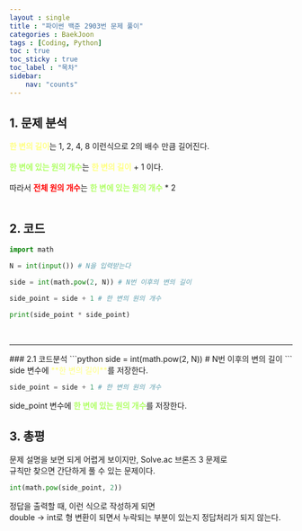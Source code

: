 ```yaml
---
layout : single
title : "파이썬 백준 2903번 문제 풀이"
categories : BaekJoon
tags : [Coding, Python]
toc : true
toc_sticky : true 
toc_label : "목차"
sidebar:
    nav: "counts"
---
```


## 1. 문제 분석
<span style="color:#FFFF80">**한 변의 길이**</span>는 1, 2, 4, 8 이런식으로 2의 배수 만큼 길어진다.<br><br>
<span style="color:#B0ff66">**한 변에 있는 원의 개수**</span>는 <span style="color:#FFFF80">**한 변의 길이**</span> + 1 이다.<br><br>
따라서 <span style="color:red">**전체 원의 개수**</span>는  <span style="color:#B0ff66">**한 변에 있는 원의 개수**</span> * 2<br><br>

## 2. 코드
```python
import math

N = int(input()) # N을 입력받는다

side = int(math.pow(2, N)) # N번 이후의 변의 길이

side_point = side + 1 # 한 변의 원의 개수

print(side_point * side_point)
```
<br>
<hr>
### 2.1 코드분석
```python
side = int(math.pow(2, N)) # N번 이후의 변의 길이
```
side 변수에 <span style="color:#FFFF80">**한 변의 길이**</span>를 저장한다.

```python
side_point = side + 1 # 한 변의 원의 개수
```
side_point 변수에 <span style="color:#B0ff66">**한 변에 있는 원의 개수**</span>를 저장한다.<br>

## 3. 총평
문제 설명을 보면 되게 어렵게 보이지만, Solve.ac 브론즈 3 문제로<br>
규칙만 찾으면 간단하게 풀 수 있는 문제이다.<br>

```python 
int(math.pow(side_point, 2))
``` 
정답을 출력할 때, 이런 식으로 작성하게 되면<br>
double -> int로 형 변환이 되면서 누락되는 부분이 있는지 정답처리가 되지 않는다.